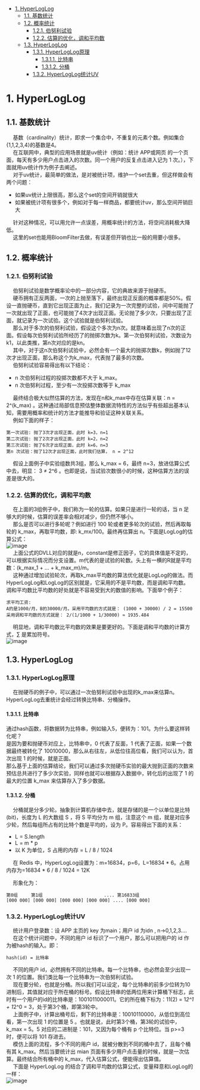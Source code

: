 
<!-- TOC -->

- [1. HyperLogLog](#1-hyperloglog)
    - [1.1. 基数统计](#11-基数统计)
    - [1.2. 概率统计](#12-概率统计)
        - [1.2.1. 伯努利试验](#121-伯努利试验)
        - [1.2.2. 估算的优化，调和平均数](#122-估算的优化调和平均数)
    - [1.3. HyperLogLog](#13-hyperloglog)
        - [1.3.1. HyperLogLog原理](#131-hyperloglog原理)
            - [1.3.1.1. 比特串](#1311-比特串)
            - [1.3.1.2. 分桶](#1312-分桶)
        - [1.3.2. HyperLogLog统计UV](#132-hyperloglog统计uv)

<!-- /TOC -->

# 1. HyperLogLog  

<!-- 
https://www.cnblogs.com/linguanh/p/10460421.html
https://www.jianshu.com/p/4748af30d194
https://www.jianshu.com/p/b517e976d953
-->

## 1.1. 基数统计  
&emsp; 基数（cardinality）统计，即求一个集合中，不重复的元素个数。例如集合{1,1,2,3,4}的基数是4。  
&emsp; 在互联网中，典型的应用场景就是uv统计（例如：统计 APP或网页 的一个页面，每天有多少用户点击进入的次数。同一个用户的反复点击进入记为 1 次。），下面就用uv统计作为例子去阐述。  
&emsp; 对于uv统计，最简单的做法，是对被统计项，维护一个set去重，但这样做会有两个问题：  

* 如果uv统计上限很高，那么这个set的空间开销就很大
* 如果被统计项有很多个，例如对于每一样商品，都要统计uv，那么空间开销巨大

&emsp; 针对这种情况，可以用允许一点误差，用概率统计的方法，将空间消耗极大降低。  
&emsp; 这里的set也能用BloomFilter去做，有误差但开销也比一般的用要小很多。

## 1.2. 概率统计
### 1.2.1. 伯努利试验  
&emsp; 伯努利试验是数学概率论中的一部分内容，它的典故来源于抛硬币。  
&emsp; 硬币拥有正反两面，一次的上抛至落下，最终出现正反面的概率都是50%。假设一直抛硬币，直到它出现正面为止，我们记录为一次完整的试验，间中可能抛了一次就出现了正面，也可能抛了4次才出现正面。无论抛了多少次，只要出现了正面，就记录为一次试验。这个试验就是伯努利试验。  
&emsp; 那么对于多次的伯努利试验，假设这个多次为n次。就意味着出现了n次的正面。假设每次伯努利试验所经历了的抛掷次数为k。第一次伯努利试验，次数设为k1，以此类推，第n次对应的是kn。  
&emsp; 其中，对于这n次伯努利试验中，必然会有一个最大的抛掷次数k，例如抛了12次才出现正面，那么称这个为k_max，代表抛了最多的次数。  
&emsp; 伯努利试验容易得出有以下结论：  

* n 次伯努利过程的投掷次数都不大于 k_max。
* n 次伯努利过程，至少有一次投掷次数等于 k_max

&emsp; 最终结合极大似然估算的方法，发现在n和k_max中存在估算关联：n = 2^(k_max) 。这种通过局部信息预估整体数据流特性的方法似乎有些超出基本认知，需要用概率和统计的方法才能推导和验证这种关联关系。  
&emsp; 例如下面的样子：  

    第一次试验: 抛了3次才出现正面，此时 k=3，n=1
    第二次试验: 抛了2次才出现正面，此时 k=2，n=2
    第三次试验: 抛了6次才出现正面，此时 k=6，n=3
    第n 次试验：抛了12次才出现正面，此时我们估算， n = 2^12  

&emsp; 假设上面例子中实验组数共3组，那么 k_max = 6，最终 n=3，放进估算公式中去，明显： 3 ≠ 2^6 。也即是说，当试验次数很小的时候，这种估算方法的误差是很大的。  

### 1.2.2. 估算的优化，调和平均数
&emsp; 在上面的3组例子中，我们称为一轮的估算。如果只是进行一轮的话，当 n 足够大的时候，估算的误差率会相对减少，但仍然不够小。  
&emsp; 那么是否可以进行多轮呢？例如进行 100 轮或者更多轮次的试验，然后再取每轮的 k_max，再取平均数，即: k_mx/100。最终再估算出 n。下面是LogLog的估算公式：  
![image](https://gitee.com/wt1814/pic-host/raw/master/images/java/function/function-36.png)  
&emsp; 上面公式的DVLL对应的就是n，constant是修正因子，它的具体值是不定的，可以根据实际情况而分支设置。m代表的是试验的轮数。头上有一横的R就是平均数：(k_max_1 + ... + k_max_m)/m。  
&emsp; 这种通过增加试验轮次，再取k_max平均数的算法优化就是LogLog的做法。而 HyperLogLog和LogLog的区别就是，它采用的不是平均数，而是调和平均数。调和平均数比平均数的好处就是不容易受到大的数值的影响。下面举个例子：  

    求平均工资:
    A的是1000/月，B的30000/月。采用平均数的方式就是： (1000 + 30000) / 2 = 15500
    采用调和平均数的方式就是： 2/(1/1000 + 1/30000) ≈ 1935.484

&emsp; 明显地，调和平均数比平均数的效果是要更好的。下面是调和平均数的计算方式，∑ 是累加符号。  
![image](https://gitee.com/wt1814/pic-host/raw/master/images/java/function/function-37.png)  

## 1.3. HyperLogLog
### 1.3.1. HyperLogLog原理
&emsp; 在抛硬币的例子中，可以通过一次伯努利试验中出现的k_max来估算n。HyperLogLog去重统计会经过转换比特串、分桶操作。  

#### 1.3.1.1. 比特串
通过hash函数，将数据转为比特串，例如输入5，便转为：101。为什么要这样转化呢？  
是因为要和抛硬币对应上，比特串中，0 代表了反面，1 代表了正面，如果一个数据最终被转化了 10010000，那么从右往左，从低位往高位看，我们可以认为，首次出现 1 的时候，就是正面。  
那么基于上面的估算结论，我们可以通过多次抛硬币实验的最大抛到正面的次数来预估总共进行了多少次实验，同样也就可以根据存入数据中，转化后的出现了 1 的最大的位置 k_max 来估算存入了多少数据。  

#### 1.3.1.2. 分桶
&emsp; 分桶就是分多少轮。抽象到计算机存储中去，就是存储的是一个以单位是比特(bit)，长度为 L 的大数组 S ，将 S 平均分为 m 组，注意这个 m 组，就是对应多少轮，然后每组所占有的比特个数是平均的，设为 P。容易得出下面的关系：  

* L = S.length
* L = m * p
* 以 K 为单位，S 占用的内存 = L / 8 / 1024

&emsp; 在 Redis 中，HyperLogLog设置为：m=16834，p=6，L=16834 * 6。占用内存为=16834 * 6 / 8 / 1024 = 12K  

&emsp; 形象化为：  

    第0组     第1组                       .... 第16833组
    [000 000] [000 000] [000 000] [000 000] .... [000 000]

### 1.3.2. HyperLogLog统计UV
&emsp; 统计用户登录数：设 APP 主页的 key 为main；用户 id 为idn , n->0,1,2,3....  
&emsp; 在这个统计问题中，不同的用户 id 标识了一个用户，那么可以把用户的 id 作为被hash的输入。即：  

    hash(id) = 比特串

&emsp; 不同的用户 id，必然拥有不同的比特串。每一个比特串，也必然会至少出现一次 1 的位置。我们类比每一个比特串为一次伯努利试验。  
&emsp; 现在要分轮，也就是分桶。所以我们可以设定，每个比特串的前多少位转为10进制后，其值就对应于所在桶的标号。假设比特串的低两位用来计算桶下标志，此时有一个用户的id的比特串是：1001011000011。它的所在桶下标为：11(2) = 1*2^1 + 1*2^0 = 3，处于第3个桶，即第3轮中。  
&emsp; 上面例子中，计算出桶号后，剩下的比特串是：10010110000，从低位到高位看，第一次出现 1 的位置是 5 。也就是说，此时第3个桶，第3轮的试验中，k_max = 5。5 对应的二进制是：101，又因为每个桶有 p 个比特位。当 p>=3 时，便可以将 101 存进去。  
&emsp; 模仿上面的流程，多个不同的用户 id，就被分散到不同的桶中去了，且每个桶有其 k_max。然后当要统计出 mian 页面有多少用户点击量的时候，就是一次估算。最终结合所有桶中的 k_max，代入估算公式，便能得出估算值。  
&emsp; 下面是 HyperLogLog 的结合了调和平均数的估算公式，变量释意和LogLog的一样：  
![image](https://gitee.com/wt1814/pic-host/raw/master/images/java/function/function-38.png)  

